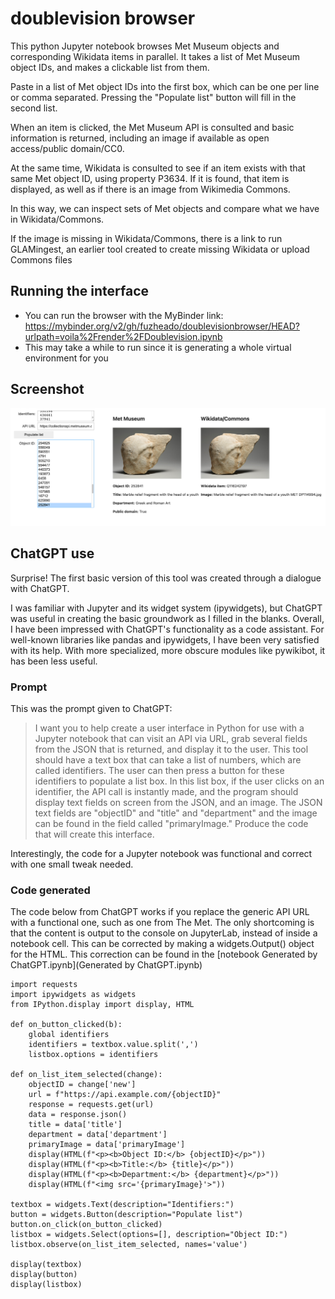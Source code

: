 # doublevision browser

This python Jupyter notebook browses Met Museum objects and corresponding Wikidata items in parallel. It takes a list of Met Museum object IDs, and makes a clickable list from them.

Paste in a list of Met object IDs into the first box, which can be one per line or comma separated. Pressing the "Populate list" button will fill in the second list.

When an item is clicked, the Met Museum API is consulted and basic information is returned,
including an image if available as open access/public domain/CC0.

At the same time, Wikidata is consulted to see if an item exists with that same Met object ID,
using property P3634. If it is found, that item is displayed, as well as if there is an
image from Wikimedia Commons.

In this way, we can inspect sets of Met objects and compare what we have in Wikidata/Commons.

If the image is missing in Wikidata/Commons, there is a link to run GLAMingest, an earlier
tool created to create missing Wikidata or upload Commons files

## Running the interface
* You can run the browser with the MyBinder link: https://mybinder.org/v2/gh/fuzheado/doublevisionbrowser/HEAD?urlpath=voila%2Frender%2FDoublevision.ipynb
* This may take a while to run since it is generating a whole virtual environment for you

## Screenshot
![alt text](Pasted_Image_2_7_23__9_26_AM.png?raw=true)

## ChatGPT use
Surprise! The first basic version of this tool was created through a dialogue with ChatGPT. 

I was familiar with Jupyter and its widget system (ipywidgets), but  ChatGPT was useful in creating the basic groundwork as I filled in the blanks. Overall, I have been impressed with ChatGPT's functionality as a code assistant. For well-known libraries like pandas and ipywidgets, I have been very satisfied with its help. With more specialized, more obscure modules like pywikibot, it has been less useful.

### Prompt
This was the prompt given to ChatGPT:
> I want you to help create a user interface in Python for use with a Jupyter notebook that can visit an API via URL, grab several fields from the JSON that is returned, and display it to the user. This tool should have a text box that can take a list of numbers, which are called identifiers. The user can then press a button for these identifiers to populate a list box. In this list box, if the user clicks on an identifier, the API call is instantly made, and the program should display text fields on screen from the JSON, and an image. The JSON text fields are "objectID" and "title" and "department" and the image can be found in the field called "primaryImage." Produce the code that will create this interface.

Interestingly, the code for a Jupyter notebook was functional and correct with one small tweak needed.

### Code generated
The code below from ChatGPT works if you replace the generic API URL with a functional one, such as one from The Met. The only shortcoming is that the content is output to the console on JupyterLab, instead of inside a notebook cell. This can be corrected by making a widgets.Output() object for the HTML. This correction can be found in the [notebook Generated by ChatGPT.ipynb](Generated by ChatGPT.ipynb)
```
import requests
import ipywidgets as widgets
from IPython.display import display, HTML

def on_button_clicked(b):
    global identifiers
    identifiers = textbox.value.split(',')
    listbox.options = identifiers

def on_list_item_selected(change):
    objectID = change['new']
    url = f"https://api.example.com/{objectID}"
    response = requests.get(url)
    data = response.json()
    title = data['title']
    department = data['department']
    primaryImage = data['primaryImage']
    display(HTML(f"<p><b>Object ID:</b> {objectID}</p>"))
    display(HTML(f"<p><b>Title:</b> {title}</p>"))
    display(HTML(f"<p><b>Department:</b> {department}</p>"))
    display(HTML(f"<img src='{primaryImage}'>"))

textbox = widgets.Text(description="Identifiers:")
button = widgets.Button(description="Populate list")
button.on_click(on_button_clicked)
listbox = widgets.Select(options=[], description="Object ID:")
listbox.observe(on_list_item_selected, names='value')

display(textbox)
display(button)
display(listbox)
```